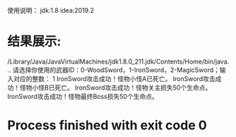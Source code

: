 使用说明：
jdk:1.8
idea:2019.2

结果展示:
==============================================================
/Library/Java/JavaVirtualMachines/jdk1.8.0_211.jdk/Contents/Home/bin/java... 
请选择你使用的武器ID：0-WoodSword，1-IronSword，2-MagicSword；输入对应的整数：
1
IronSword攻击成功！怪物小怪A已死亡。
IronSword攻击成功！怪物小怪B已死亡。
IronSword攻击成功！怪物关主损失50个生命点。
IronSword攻击成功！怪物最终Boss损失50个生命点。

Process finished with exit code 0
==============================================================
